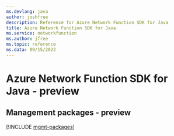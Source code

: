 ```yaml
---
ms.devlang: java
author: joshfree
description: Reference for Azure Network Function SDK for Java
title: Azure Network Function SDK for Java
ms.service: networkfunction
ms.author: jfree
ms.topic: reference
ms.data: 09/15/2022
---
```

# Azure Network Function SDK for Java - preview

## Management packages - preview
[!INCLUDE [mgmt-packages](network-function-mgmt-index.md)]
